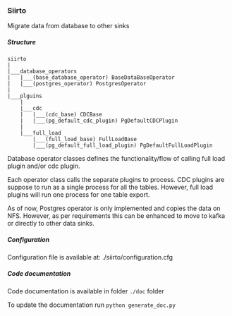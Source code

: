 ### Siirto

Migrate data from database to other sinks

##### Structure

```
siirto
|
|___database_operators
|   |___(base_database_operator) BaseDataBaseOperator
|   |___(postgres_operator) PostgresOperator
|   
|___plguins
    |
    |___cdc
    |   |___(cdc_base) CDCBase
    |   |___(pg_default_cdc_plugin) PgDefaultCDCPlugin
    |   
    |___full_load
        |___(full_load_base) FullLoadBase
        |___(pg_default_full_load_plugin) PgDefaultFullLoadPlugin
```

Database operator classes defines the functionality/flow of calling full load plugin and/or cdc plugin.

Each operator class calls the separate plugins to process. CDC plugins are suppose to run as a single process for all the tables. However, full load plugins will run one process for one table export.

As of now, Postgres operator is only implemented and copies the data on NFS. However, as per requirements this can be enhanced to move to kafka or directly to other data sinks.

##### Configuration

Configuration file is available at: ./siirto/configuration.cfg  

##### Code documentation

Code documentation is available in folder `./doc` folder

To update the documentation run `python generate_doc.py`
    